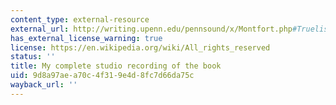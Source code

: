 ```yaml
---
content_type: external-resource
external_url: http://writing.upenn.edu/pennsound/x/Montfort.php#Truelist-17
has_external_license_warning: true
license: https://en.wikipedia.org/wiki/All_rights_reserved
status: ''
title: My complete studio recording of the book
uid: 9d8a97ae-a70c-4f31-9e4d-8fc7d66da75c
wayback_url: ''
---
```

